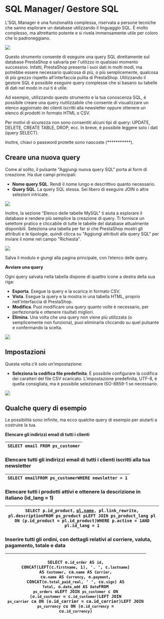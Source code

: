 # SQL Manager/ Gestore SQL

L’SQL Manager è una funzionalità complessa, riservata a persone tecniche che sanno esplorare un database utilizzando il linguaggio SQL. È molto complesso, ma altrettanto potente e si rivela immensamente utile per coloro che lo padroneggiano.

![](../../../../.gitbook/assets/54267462.png)

Questo strumento consente di eseguire una query SQL direttamente sul database PrestaShop e salvarla per l'utilizzo in qualsiasi momento successivo. Infatti, PrestaShop presenta i suoi dati in molti modi, ma potrebbe essere necessario qualcosa di più, o più semplicemente, qualcosa di più grezzo rispetto all'interfaccia pulita di PrestaShop. Utilizzando il gestore SQL è possibile eseguire query complesse che si basano su tabelle di dati nel modo in cui ti è utile.

Ad esempio, utilizzando questo strumento e la tua conoscenza SQL, è possibile creare una query riutilizzabile che consente di visualizzare un elenco aggiornato dei clienti iscritti alla newsletter oppure ottenere un elenco di prodotti in formato HTML o CSV.

Per motivi di sicurezza non sono consentiti alcuni tipi di query: UPDATE, DELETE, CREATE TABLE, DROP, ecc. In breve, è possibile leggere solo i dati (query SELECT).

Inoltre, chiavi o password protette sono nascoste (\*\*\*\*\*\*\*\*\*\*\*).

## Creare una nuova query <a href="#sqlmanager-gestoresql-creareunanuovaquery" id="sqlmanager-gestoresql-creareunanuovaquery"></a>

Come al solito, il pulsante "Aggiungi nuova query SQL" porta al form di creazione. Ha due campi principali:

* **Nome query SQL**. Rendi il nome lungo e descrittivo quanto necessario.
* **Query SQL**. La query SQL stessa. Sei libero di eseguire JOIN o altre selezioni intricate.

![](../../../../.gitbook/assets/54267463.png)

Inoltre, la sezione "Elenco delle tabelle MySQL" ti aiuta a esplorare il database e rendere più semplice la creazione di query. Ti fornisce un selettore pratico e cliccabile di tutte le tabelle del database attualmente disponibili. Seleziona una tabella per far sì che PrestaShop mostri gli attributi e le tipologie, quindi clicca su "Aggiungi attributi alla query SQL" per inviare il nome nel campo "Richiesta".

![](../../../../.gitbook/assets/54267465.png)

Salva il modulo e giungi alla pagina principale, con l’elenco delle query.

**Avviare una query**

Ogni query salvata nella tabella dispone di quattro icone a destra della sua riga:

* **Esporta**. Esegue la query e la scarica in formato CSV.
* **Vista**. Esegue la query e la mostra in una tabella HTML, proprio nell'interfaccia di PrestaShop.
* **Modifica**. Puoi modificare una query quanto volte è necessario, per perfezionarla e ottenere risultati migliori.
* **Elimina**. Una volta che una query non viene più utilizzata (o semplicemente non funziona), puoi eliminarla cliccando su quel pulsante e confermando la scelta.

![](../../../../.gitbook/assets/54267466.png)

## Impostazioni <a href="#sqlmanager-gestoresql-impostazioni" id="sqlmanager-gestoresql-impostazioni"></a>

Questa volta c’è solo un’impostazione:

* **Seleziona la codifica file predefinita**. È possibile configurare la codifica dei caratteri del file CSV scaricato. L'impostazione predefinita, UTF-8, è quella consigliata, ma è possibile selezionare ISO-8859-1 se necessario.

![](../../../../.gitbook/assets/54267467.png)

## Qualche query di esempio <a href="#sqlmanager-gestoresql-qualchequerydiesempio" id="sqlmanager-gestoresql-qualchequerydiesempio"></a>

Le possibilità sono infinite, ma ecco qualche query di esempio per aiutarti a costruire la tua.

**Elencare gli indirizzi email di tutti i clienti**

| `SELECT email FROM ps_customer` |
| ------------------------------- |

### Elencare tutti gli indirizzi email di tutti i clienti iscritti alla tua newsletter <a href="#sqlmanager-gestoresql-elencaretuttigliindirizziemaildituttiiclientiiscrittiallatuanewsletter" id="sqlmanager-gestoresql-elencaretuttigliindirizziemaildituttiiclientiiscrittiallatuanewsletter"></a>

| `SELECT emailFROM ps_customerWHERE newsletter = 1` |
| -------------------------------------------------- |

### Elencare tutti i prodotti attivi e ottenere la descrizione in italiano (id\_lang = 1) <a href="#sqlmanager-gestoresql-elencaretuttiiprodottiattivieottenereladescrizioneinitaliano-id_lang-1" id="sqlmanager-gestoresql-elencaretuttiiprodottiattivieottenereladescrizioneinitaliano-id_lang-1"></a>

| `SELECT p.id_product,` [`pl.name`](http://pl.name/)`, pl.link_rewrite, pl.descriptionFROM ps_product pLEFT JOIN ps_product_lang pl ON (p.id_product = pl.id_product)WHERE p.active = 1AND pl.id_lang = 1` |
| --------------------------------------------------------------------------------------------------------------------------------------------------------------------------------------------------------- |

### Inserire tutti gli ordini, con dettagli relativi al corriere, valuta, pagamento, totale e data <a href="#sqlmanager-gestoresql-inseriretuttigliordini-condettaglirelativialcorriere-valuta-pagamento-totaleed" id="sqlmanager-gestoresql-inseriretuttigliordini-condettaglirelativialcorriere-valuta-pagamento-totaleed"></a>

| <p><code>SELECT o.`id_order` AS `id`,    CONCAT(LEFT(c.`firstname`, 1), '. ', c.`lastname`) AS `Customer`,    ca.`name` AS `Carrier`,    cu.`name` AS `Currency`,    o.`payment`, CONCAT(o.`total_paid_real`, ' ', cu.`sign`) AS `Total`,    o.`date_add` AS `Date`FROM `ps_orders` oLEFT JOIN `ps_customer` c ON (o.`id_customer` = c.`id_customer`)LEFT JOIN `ps_carrier` ca ON (o.id_carrier = ca.id_carrier)LEFT JOIN `ps_currency` cu ON (o.`id_currency` = cu.`id_currency`)</code><br></p> |
| ------------------------------------------------------------------------------------------------------------------------------------------------------------------------------------------------------------------------------------------------------------------------------------------------------------------------------------------------------------------------------------------------------------------------------------------------------------------------------------------------- |
